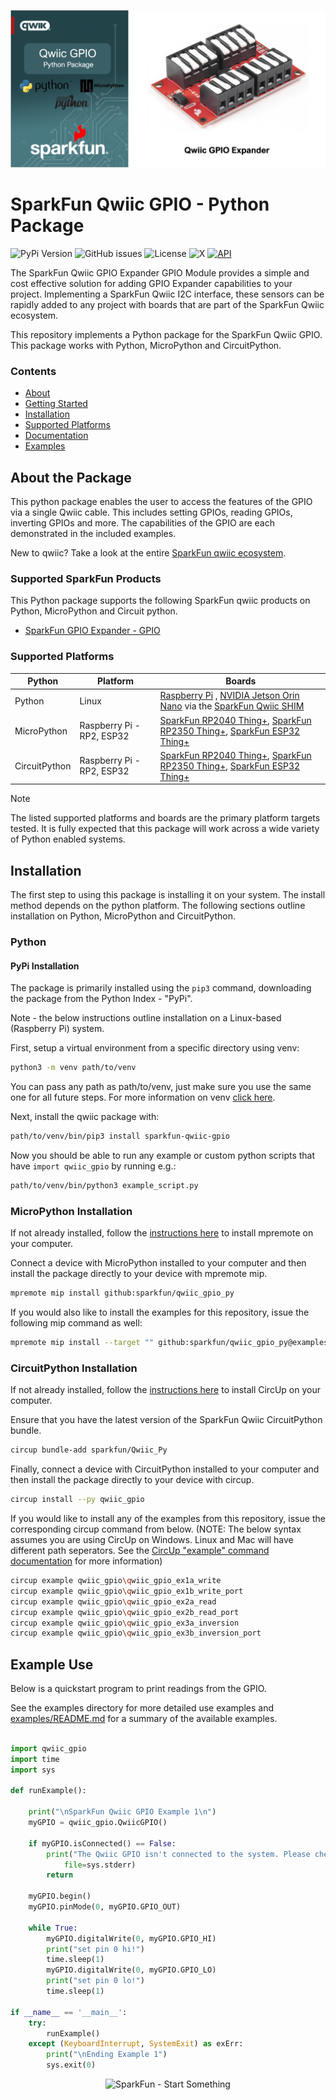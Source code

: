 ![Qwiic GPIO - Python Package](docs/images/gh-banner.png "qwiic GPIO Python Package")

# SparkFun Qwiic GPIO - Python Package

![PyPi Version](https://img.shields.io/pypi/v/sparkfun_qwiic_gpio)
![GitHub issues](https://img.shields.io/github/issues/sparkfun/qwiic_gpio_py)
![License](https://img.shields.io/github/license/sparkfun/qwiic_gpio_py)
![X](https://img.shields.io/twitter/follow/sparkfun)
[![API](https://img.shields.io/badge/API%20Reference-blue)](https://docs.sparkfun.com/qwiic_gpio_py/classqwiic__gpio_1_1_qwiic_g_p_i_o.html)

The SparkFun Qwiic GPIO Expander GPIO Module provides a simple and cost effective solution for adding GPIO Expander capabilities to your project. Implementing a SparkFun Qwiic I2C interface, these sensors can be rapidly added to any project with boards that are part of the SparkFun Qwiic ecosystem.

This repository implements a Python package for the SparkFun Qwiic GPIO. This package works with Python, MicroPython and CircuitPython.

### Contents

* [About](#about-the-package)
* [Getting Started](#getting-started)
* [Installation](#installation)
* [Supported Platforms](#supported-platforms)
* [Documentation](https://docs.sparkfun.com/qwiic_gpio_py/classqwiic__gpio_1_1_qwiic_g_p_i_o.html)
* [Examples](#examples)

## About the Package

This python package enables the user to access the features of the GPIO via a single Qwiic cable. This includes setting GPIOs, reading GPIOs, inverting GPIOs and more. The capabilities of the GPIO are each demonstrated in the included examples.

New to qwiic? Take a look at the entire [SparkFun qwiic ecosystem](https://www.sparkfun.com/qwiic).

### Supported SparkFun Products

This Python package supports the following SparkFun qwiic products on Python, MicroPython and Circuit python. 

* [SparkFun GPIO Expander - GPIO](https://www.sparkfun.com/sparkfun-qwiic-gpio.html)

### Supported Platforms

| Python | Platform | Boards |
|--|--|--|
| Python | Linux | [Raspberry Pi](https://www.sparkfun.com/raspberry-pi-5-8gb.html) , [NVIDIA Jetson Orin Nano](https://www.sparkfun.com/nvidia-jetson-orin-nano-developer-kit.html) via the [SparkFun Qwiic SHIM](https://www.sparkfun.com/sparkfun-qwiic-shim-for-raspberry-pi.html) |
| MicroPython | Raspberry Pi - RP2, ESP32 | [SparkFun RP2040 Thing+](https://www.sparkfun.com/sparkfun-thing-plus-rp2040.html), [SparkFun RP2350 Thing+](https://www.sparkfun.com/sparkfun-thing-plus-rp2350.html), [SparkFun ESP32 Thing+](https://www.sparkfun.com/sparkfun-thing-plus-esp32-wroom-usb-c.html)
|CircuitPython | Raspberry Pi - RP2, ESP32 | [SparkFun RP2040 Thing+](https://www.sparkfun.com/sparkfun-thing-plus-rp2040.html), [SparkFun RP2350 Thing+](https://www.sparkfun.com/sparkfun-thing-plus-rp2350.html), [SparkFun ESP32 Thing+](https://www.sparkfun.com/sparkfun-thing-plus-esp32-wroom-usb-c.html)

> [!NOTE]
> The listed supported platforms and boards are the primary platform targets tested. It is fully expected that this package will work across a wide variety of Python enabled systems. 

## Installation 

The first step to using this package is installing it on your system. The install method depends on the python platform. The following sections outline installation on Python, MicroPython and CircuitPython.

### Python 

#### PyPi Installation

The package is primarily installed using the `pip3` command, downloading the package from the Python Index - "PyPi". 

Note - the below instructions outline installation on a Linux-based (Raspberry Pi) system.

First, setup a virtual environment from a specific directory using venv:
```sh
python3 -m venv path/to/venv
```
You can pass any path as path/to/venv, just make sure you use the same one for all future steps. For more information on venv [click here](https://docs.python.org/3/library/venv.html).

Next, install the qwiic package with:
```sh
path/to/venv/bin/pip3 install sparkfun-qwiic-gpio
```
Now you should be able to run any example or custom python scripts that have `import qwiic_gpio` by running e.g.:
```sh
path/to/venv/bin/python3 example_script.py
```

### MicroPython Installation
If not already installed, follow the [instructions here](https://docs.micropython.org/en/latest/reference/mpremote.html) to install mpremote on your computer.

Connect a device with MicroPython installed to your computer and then install the package directly to your device with mpremote mip.
```sh
mpremote mip install github:sparkfun/qwiic_gpio_py
```

If you would also like to install the examples for this repository, issue the following mip command as well:
```sh
mpremote mip install --target "" github:sparkfun/qwiic_gpio_py@examples
```

### CircuitPython Installation
If not already installed, follow the [instructions here](https://docs.circuitpython.org/projects/circup/en/latest/#installation) to install CircUp on your computer.

Ensure that you have the latest version of the SparkFun Qwiic CircuitPython bundle. 
```sh
circup bundle-add sparkfun/Qwiic_Py
```

Finally, connect a device with CircuitPython installed to your computer and then install the package directly to your device with circup.
```sh
circup install --py qwiic_gpio
```

If you would like to install any of the examples from this repository, issue the corresponding circup command from below. (NOTE: The below syntax assumes you are using CircUp on Windows. Linux and Mac will have different path seperators. See the [CircUp "example" command documentation](https://learn.adafruit.com/keep-your-circuitpython-libraries-on-devices-up-to-date-with-circup/example-command) for more information)

```sh
circup example qwiic_gpio\qwiic_gpio_ex1a_write
circup example qwiic_gpio\qwiic_gpio_ex1b_write_port
circup example qwiic_gpio\qwiic_gpio_ex2a_read
circup example qwiic_gpio\qwiic_gpio_ex2b_read_port
circup example qwiic_gpio\qwiic_gpio_ex3a_inversion
circup example qwiic_gpio\qwiic_gpio_ex3b_inversion_port
```

Example Use
 ---------------
Below is a quickstart program to print readings from the GPIO.

See the examples directory for more detailed use examples and [examples/README.md](https://github.com/sparkfun/qwiic_gpio_py/blob/main/examples/README.md) for a summary of the available examples.

```python

import qwiic_gpio
import time
import sys

def runExample():

    print("\nSparkFun Qwiic GPIO Example 1\n")
    myGPIO = qwiic_gpio.QwiicGPIO()

    if myGPIO.isConnected() == False:
        print("The Qwiic GPIO isn't connected to the system. Please check your connection", \
            file=sys.stderr)
        return

    myGPIO.begin()
    myGPIO.pinMode(0, myGPIO.GPIO_OUT)

    while True:
        myGPIO.digitalWrite(0, myGPIO.GPIO_HI)
        print("set pin 0 hi!")
        time.sleep(1)
        myGPIO.digitalWrite(0, myGPIO.GPIO_LO)
        print("set pin 0 lo!")
        time.sleep(1)

if __name__ == '__main__':
    try:
        runExample()
    except (KeyboardInterrupt, SystemExit) as exErr:
        print("\nEnding Example 1")
        sys.exit(0)
```
<p align="center">
<img src="https://cdn.sparkfun.com/assets/custom_pages/3/3/4/dark-logo-red-flame.png" alt="SparkFun - Start Something">
</p>
